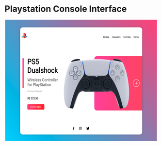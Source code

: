 # Playstation Console Interface

<div align="center">
    <img src="./img/playstation_ps4_interface.png" width="500px" height="400"/> 
</div>

